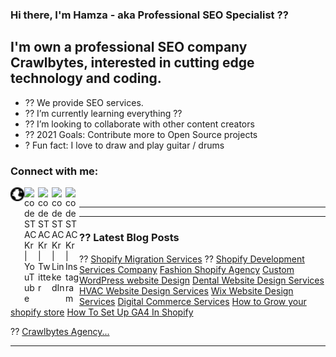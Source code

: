 ### Hi there, I'm Hamza - aka Professional SEO Specialist ??
## I'm own a professional SEO company Crawlbytes, interested in cutting edge technology and coding.

- ?? We provide SEO services.
- ?? I’m currently learning everything ??
- ?? I’m looking to collaborate with other content creators
- ?? 2021 Goals: Contribute more to Open Source projects
- ? Fun fact: I love to draw and play guitar / drums


### Connect with me:

[<img align="left" alt="codeSTACKr.com" width="22px" src="https://raw.githubusercontent.com/iconic/open-iconic/master/svg/globe.svg" />][website]
[<img align="left" alt="codeSTACKr | YouTube" width="22px" src="https://cdn.jsdelivr.net/npm/simple-icons@v3/icons/youtube.svg" />][youtube]
[<img align="left" alt="codeSTACKr | Twitter" width="22px" src="https://cdn.jsdelivr.net/npm/simple-icons@v3/icons/twitter.svg" />][twitter]
[<img align="left" alt="codeSTACKr | LinkedIn" width="22px" src="https://cdn.jsdelivr.net/npm/simple-icons@v3/icons/linkedin.svg" />][linkedin]
[<img align="left" alt="codeSTACKr | Instagram" width="22px" src="https://cdn.jsdelivr.net/npm/simple-icons@v3/icons/instagram.svg" />][instagram]

<br />

---

---

### ?? Latest Blog Posts

<!-- BLOG-POST-LIST:START -->
?? [Shopify Migration Services](https://www.crawlbytes.com/shopify-services/shopify-migration-services/)
?? [Shopify Development Services Company](https://www.crawlbytes.com/shopify-services/shopify-website-development-company/)
[Fashion Shopify Agency](https://www.crawlbytes.com/shopify-services/fashion-shopify-agency/)
[Custom WordPress website Design](https://www.crawlbytes.com/web-design/custom-wordpress-website-design/)
[Dental Website Design Services](https://www.crawlbytes.com/web-design/dental-website-design-services/)
[HVAC Website Design Services](https://www.crawlbytes.com/web-design/hvac-website-design-services/)
[Wix Website Design Services](https://www.crawlbytes.com/web-design/wix-website-design-services/)
[Digital Commerce Services](https://www.crawlbytes.com/web-design/digital-commerce-services/)
[How to Grow your shopify store](https://www.crawlbytes.com/grow-your-shopify-store/)
[How To Set Up GA4 In Shopify ](https://www.crawlbytes.com/how-to-set-up-ga4-in-shopify-with-store/)

<!-- BLOG-POST-LIST:END -->

?? [Crawlbytes Agency...](https://www.crawlbytes.com/)

---


[website]: https://www.crawlbytes.com/shopify-services/shopify-migration-services/
[twitter]: https://twitter.com/crawlbytes
[youtube]: https://www.youtube.com/c/crawlbytes
[instagram]: https://www.instagram.com/crawlbytes/
[linkedin]: https://www.linkedin.com/company/28472299/
